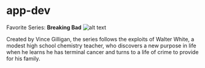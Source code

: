 # app-dev
Favorite Series: **Breaking Bad**
![alt text](https://cdn.britannica.com/49/251849-050-54AE4F9E/bryan-cranston-aaron-paul-breaking-bad.jpg)

Created by Vince Gilligan, the series follows the exploits of Walter White, a modest high school chemistry teacher, who discovers a new purpose in life when he learns he has terminal cancer and turns to a life of crime to provide for his family.


